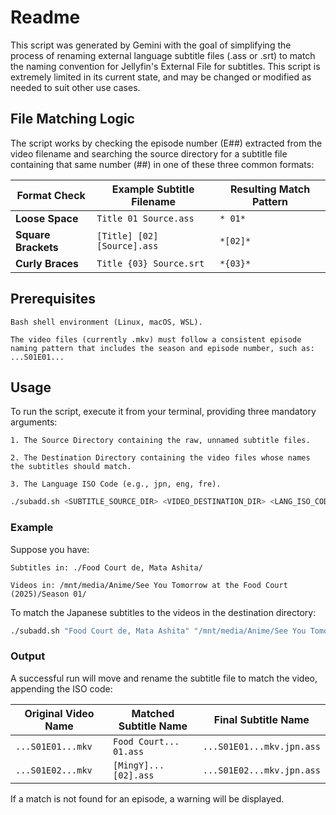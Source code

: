 # Readme

This script was generated by Gemini with the goal of simplifying the process of renaming external language subtitle files (.ass or .srt) to match the naming convention for Jellyfin's External File for subtitles. This script is extremely limited in its current state, and may be changed or modified as needed to suit other use cases.

## File Matching Logic

The script works by checking the episode number (E##) extracted from the video filename and searching the source directory for a subtitle file containing that same number (##) in one of these three common formats:

| Format Check        | Example Subtitle Filename  | Resulting Match Pattern |
| ------------------- | -------------------------- | ----------------------- |
| **Loose Space**     | `Title 01 Source.ass`      | `* 01*`                 |
| **Square Brackets** | `[Title] [02][Source].ass` | `*[02]*`                |
| **Curly Braces**    | `Title {03} Source.srt`    | `*{03}*`                |

## Prerequisites

    Bash shell environment (Linux, macOS, WSL).

    The video files (currently .mkv) must follow a consistent episode naming pattern that includes the season and episode number, such as: ...S01E01...

## Usage

To run the script, execute it from your terminal, providing three mandatory arguments:

    1. The Source Directory containing the raw, unnamed subtitle files.

    2. The Destination Directory containing the video files whose names the subtitles should match.

    3. The Language ISO Code (e.g., jpn, eng, fre).

```bash
./subadd.sh <SUBTITLE_SOURCE_DIR> <VIDEO_DESTINATION_DIR> <LANG_ISO_CODE>
```

### Example

Suppose you have:

    Subtitles in: ./Food Court de, Mata Ashita/

    Videos in: /mnt/media/Anime/See You Tomorrow at the Food Court (2025)/Season 01/

To match the Japanese subtitles to the videos in the destination directory:

```bash
./subadd.sh "Food Court de, Mata Ashita" "/mnt/media/Anime/See You Tomorrow at the Food Court (2025)/Season 01/" "jpn"
```

### Output

A successful run will move and rename the subtitle file to match the video, appending the ISO code:

| Original Video Name | Matched Subtitle Name  | Final Subtitle Name       |
| ------------------- | ---------------------- | ------------------------- |
| `...S01E01...mkv`   | `Food Court... 01.ass` | `...S01E01...mkv.jpn.ass` |
| `...S01E02...mkv`   | `[MingY]...[02].ass`   | `...S01E02...mkv.jpn.ass` |

If a match is not found for an episode, a warning will be displayed.
